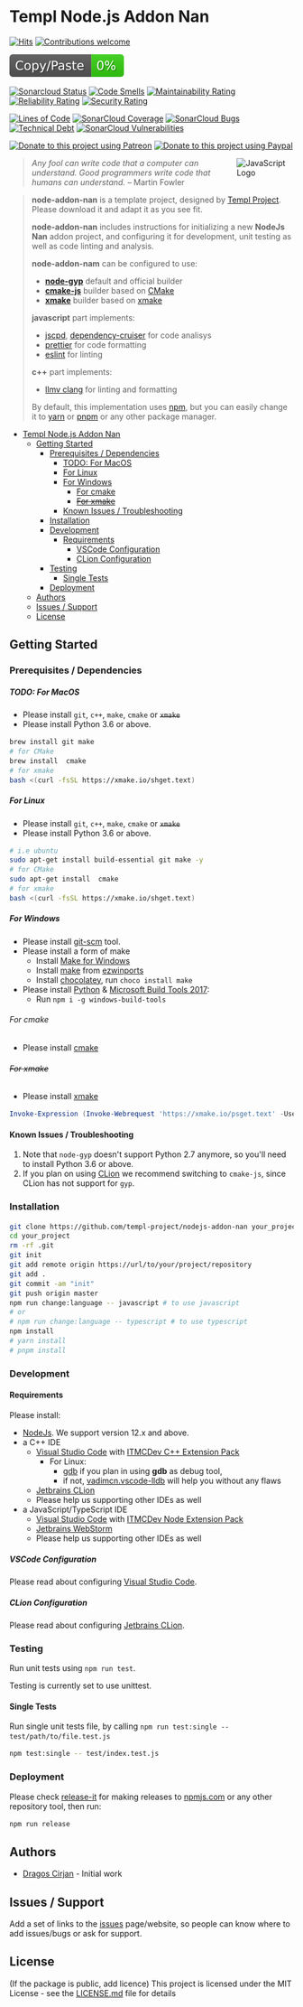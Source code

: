 # Templ Node.js Addon Nan

<!-- https://hits.seeyoufarm.com/ -->
[![Hits](https://hits.seeyoufarm.com/api/count/incr/badge.svg?url=https%3A%2F%2Fgithub.com%2Ftempl-project%2Fnode&count_bg=%2379C83D&title_bg=%23555555&icon=&icon_color=%23E7E7E7&title=hits&edge_flat=false)](https://hits.seeyoufarm.com)
[![Contributions welcome](https://img.shields.io/badge/contributions-welcome-brightgreen.svg?style=flat)](https://github.com/templ-project/node/issues)

![JSCPD](.jscpd/jscpd-badge.svg?raw=true)

<!-- [![TravisCI](https://travis-ci.org/templ-project/node.svg?branch=master)](https://travis-ci.org/templ-project/node) -->
<!-- CI Badges -->
<!-- [![CircleCI](https://circleci.com/gh/templ-project/node.svg?style=shield)](https://circleci.com/gh/templ-project/node) -->

[![Sonarcloud Status](https://sonarcloud.io/api/project_badges/measure?project=templ-project_node&metric=alert_status)](https://sonarcloud.io/dashboard?id=templ-project_node)
[![Code Smells](https://sonarcloud.io/api/project_badges/measure?project=templ-project_node&metric=code_smells)](https://sonarcloud.io/dashboard?id=templ-project_node)
[![Maintainability Rating](https://sonarcloud.io/api/project_badges/measure?project=templ-project_node&metric=sqale_rating)](https://sonarcloud.io/dashboard?id=templ-project_node)
[![Reliability Rating](https://sonarcloud.io/api/project_badges/measure?project=templ-project_node&metric=reliability_rating)](https://sonarcloud.io/dashboard?id=templ-project_node)
[![Security Rating](https://sonarcloud.io/api/project_badges/measure?project=templ-project_node&metric=security_rating)](https://sonarcloud.io/dashboard?id=templ-project_node)

[![Lines of Code](https://sonarcloud.io/api/project_badges/measure?project=templ-project_node&metric=ncloc)](https://sonarcloud.io/dashboard?id=templ-project_node)
[![SonarCloud Coverage](https://sonarcloud.io/api/project_badges/measure?project=templ-project_node&metric=coverage)](https://sonarcloud.io/component_measures/metric/coverage/list?id=templ-project_node)
[![SonarCloud Bugs](https://sonarcloud.io/api/project_badges/measure?project=templ-project_node&metric=bugs)](https://sonarcloud.io/component_measures/metric/reliability_rating/list?id=templ-project_node)
[![Technical Debt](https://sonarcloud.io/api/project_badges/measure?project=templ-project_node&metric=sqale_index)](https://sonarcloud.io/dashboard?id=templ-project_node)
[![SonarCloud Vulnerabilities](https://sonarcloud.io/api/project_badges/measure?project=templ-project_node&metric=vulnerabilities)](https://sonarcloud.io/component_measures/metric/security_rating/list?id=templ-project_node)

<!-- Donation Badges -->
[![Donate to this project using Patreon](https://img.shields.io/badge/patreon-donate-yellow.svg)](https://patreon.com/dragoscirjan)
[![Donate to this project using Paypal](https://img.shields.io/badge/paypal-donate-yellow.svg)](https://www.paypal.com/cgi-bin/webscr?cmd=_s-xclick&hosted_button_id=QBP6DEBJDEMV2&source=url)
<!--
[![Donate to this project using Flattr](https://img.shields.io/badge/flattr-donate-yellow.svg)](https://flattr.com/profile/balupton)
[![Donate to this project using Liberapay](https://img.shields.io/badge/liberapay-donate-yellow.svg)](https://liberapay.com/dragoscirjan)
[![Donate to this project using Thanks App](https://img.shields.io/badge/thanksapp-donate-yellow.svg)](https://givethanks.app/donate/npm/badges)
[![Donate to this project using Boost Lab](https://img.shields.io/badge/boostlab-donate-yellow.svg)](https://boost-lab.app/dragoscirjan/badges)
[![Donate to this project using Buy Me A Coffee](https://img.shields.io/badge/buy%20me%20a%20coffee-donate-yellow.svg)](https://buymeacoffee.com/balupton)
[![Donate to this project using Open Collective](https://img.shields.io/badge/open%20collective-donate-yellow.svg)](https://opencollective.com/dragoscirjan)
[![Donate to this project using Cryptocurrency](https://img.shields.io/badge/crypto-donate-yellow.svg)](https://dragoscirjan.me/crypto)
[![Donate to this project using Paypal](https://img.shields.io/badge/paypal-donate-yellow.svg)](https://dragoscirjan.me/paypal)
[![Buy an item on our wishlist for us](https://img.shields.io/badge/wishlist-donate-yellow.svg)](https://dragoscirjan.me/wishlist)
-->

<img alt="JavaScript Logo" src="https://github.com/templ-project/nodejs-addon-nan/blob/master/javascript.svg?raw=true" width="20%" align="right" />

<!-- Project Description Starts Here -->


> *Any fool can write code that a computer can understand. Good programmers write code that humans can understand.* – Martin Fowler

> **node-addon-nan** is a template project, designed by [Templ Project](http://templ-project.github.io). Please download it and adapt it as you see fit.
>
> **node-addon-nan** includes instructions for initializing a new
> **NodeJs Nan** addon project, and configuring it for development, unit
> testing as well as code linting and analysis.
> 
> **node-addon-nam** can be configured to use:
> * **[node-gyp](https://www.npmjs.com/package/node-gyp)** default and official builder 
> * **[cmake-js](https://www.npmjs.com/package/cmake-js)** builder based on [CMake](https://cmake.org/) 
> * **[xmake](https://www.npmjs.com/package/xmake)** builder based on [xmake](https://xmake.io/) 
>
> **javascript** part implements:
> - [jscpd](https://github.com/kucherenko/jscpd), [dependency-cruiser](https://github.com/sverweij/dependency-cruiser) for code analisys
> - [prettier](https://prettier.io/) for code formatting
> - [eslint](https://eslint.org/) for linting
>
> **c++** part implements:
> - [llmv clang](https://clang.llvm.org/) for linting and formatting
>
> By default, this implementation uses [npm](https://www.npmjs.com/), but you can easily change it to [yarn](https://yarnpkg.com/) or [pnpm](https://pnpm.js.org/) or any other package manager. 

<!-- TOC -->

- [Templ Node.js Addon Nan](#templ-nodejs-addon-nan)
  - [Getting Started](#getting-started)
    - [Prerequisites / Dependencies](#prerequisites--dependencies)
        - [TODO: For MacOS](#todo-for-macos)
        - [For Linux](#for-linux)
        - [For Windows](#for-windows)
          - [For cmake](#for-cmake)
          - [~~For xmake~~](#for-xmake)
      - [Known Issues / Troubleshooting](#known-issues--troubleshooting)
    - [Installation](#installation)
    - [Development](#development)
      - [Requirements](#requirements)
        - [VSCode Configuration](#vscode-configuration)
        - [CLion Configuration](#clion-configuration)
    - [Testing](#testing)
      - [Single Tests](#single-tests)
    - [Deployment](#deployment)
  - [Authors](#authors)
  - [Issues / Support](#issues--support)
  - [License](#license)

<!-- /TOC -->

## Getting Started

### Prerequisites / Dependencies

##### TODO: For MacOS

- Please install `git`, `c++`, `make`, `cmake` or ~~`xmake`~~
- Please install Python 3.6 or above.

```bash
brew install git make
# for CMake
brew install  cmake
# for xmake
bash <(curl -fsSL https://xmake.io/shget.text)
```
##### For Linux

- Please install `git`, `c++`, `make`, `cmake` or ~~`xmake`~~
- Please install Python 3.6 or above.

```bash
# i.e ubuntu
sudo apt-get install build-essential git make -y
# for CMake
sudo apt-get install  cmake
# for xmake
bash <(curl -fsSL https://xmake.io/shget.text)
```
##### For Windows

- Please install [git-scm](https://git-scm.com/download/win) tool.
- Please install a form of make
  - Install [Make for Windows](http://gnuwin32.sourceforge.net/packages/make.htm)
  - Install [make](https://sourceforge.net/projects/ezwinports/files/) from [ezwinports](https://sourceforge.net/projects/ezwinports/files/)
  - Install [chocolatey](https://chocolatey.org/), run `choco install make`
- Please install [Python](https://www.python.org/downloads/windows/) & [Microsoft Build Tools 2017](https://visualstudio.microsoft.com/):
  - Run `npm i -g windows-build-tools`

###### For cmake
- Please install [cmake](https://cmake.org/)

###### ~~For xmake~~
- Please install [xmake](https://xmake.io/)
```powershell
Invoke-Expression (Invoke-Webrequest 'https://xmake.io/psget.text' -UseBasicParsing).Content
```
#### Known Issues / Troubleshooting

1. Note that `node-gyp` doesn't support Python 2.7 anymore, so you'll need to install Python 3.6 or above.
2. If you plan on using [CLion](https://www.jetbrains.com/clion/) we recommend switching to `cmake-js`, since CLion has not support for `gyp`.

### Installation

```bash
git clone https://github.com/templ-project/nodejs-addon-nan your_project
cd your_project
rm -rf .git
git init
git add remote origin https://url/to/your/project/repository
git add .
git commit -am "init"
git push origin master
npm run change:language -- javascript # to use javascript
# or
# npm run change:language -- typescript # to use typescript
npm install
# yarn install
# pnpm install
```

### Development

#### Requirements

Please install:
- [NodeJs](https://nodejs.org/en/). We support version 12.x and above.
- a C++ IDE
  - [Visual Studio Code](https://code.visualstudio.com/) with [ITMCDev C++ Extension Pack](https://marketplace.visualstudio.com/items?itemName=itmcdev.node-cpp-extension-pack)
    - For Linux:
      - [gdb](https://www.gnu.org/software/gdb/) if you plan in using **gdb** as debug tool,
      - if not, [vadimcn.vscode-lldb](https://marketplace.visualstudio.com/items?itemName=vadimcn.vscode-lldb) will help you without any flaws
  - [Jetbrains CLion](https://www.jetbrains.com/clion/)
  - Please help us supporting other IDEs as well
- a JavaScript/TypeScript IDE
  - [Visual Studio Code](https://code.visualstudio.com/) with [ITMCDev Node Extension Pack](https://marketplace.visualstudio.com/items?itemName=itmcdev.node-extension-pack)
  - [Jetbrains WebStorm](https://www.jetbrains.com/webstorm/)
  - Please help us supporting other IDEs as well

##### VSCode Configuration

Please read about configuring [Visual Studio Code](manual/configure_vscode.md).

##### CLion Configuration

Please read about configuring [Jetbrains CLion](manual/configure_clion.md).

### Testing

Run unit tests using `npm run test`.

Testing is currently set to use unittest.

#### Single Tests

Run single unit tests file, by calling `npm run test:single -- test/path/to/file.test.js`

```bash
npm test:single -- test/index.test.js
```

### Deployment

Please check [release-it](https://www.npmjs.com/package/release-it) for making releases to [npmjs.com](https://www.npmjs.com/) or any other repository tool, then run:

```bash
npm run release
```

## Authors

* [Dragos Cirjan](mailto:dragos.cirjan@gmail.com) - Initial work

## Issues / Support

Add a set of links to the [issues](/templ-project/nodejs-addon-nan/issues) page/website, so people can know where to add issues/bugs or ask for support.

## License

(If the package is public, add licence)
This project is licensed under the MIT License - see the [LICENSE.md](LICENSE.md) file for details

<!-- ## Changelog

Small changelog history. The rest should be added to [CHANGELOG.md](CHANGELOG.md).

See here a template for changelogs: https://keepachangelog.com/en/1.0.0/

Also see this tool for automatically generating them: https://www.npmjs.com/package/changelog -->
